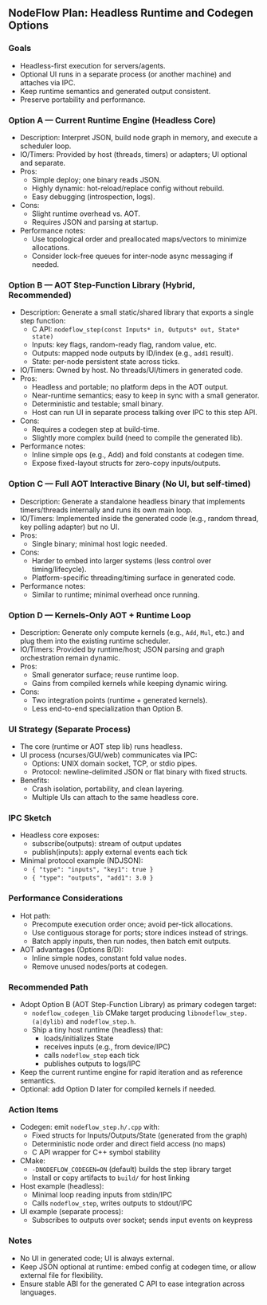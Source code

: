 ## NodeFlow Plan: Headless Runtime and Codegen Options

### Goals
- Headless-first execution for servers/agents.
- Optional UI runs in a separate process (or another machine) and attaches via IPC.
- Keep runtime semantics and generated output consistent.
- Preserve portability and performance.

### Option A — Current Runtime Engine (Headless Core)
- Description: Interpret JSON, build node graph in memory, and execute a scheduler loop.
- IO/Timers: Provided by host (threads, timers) or adapters; UI optional and separate.
- Pros:
  - Simple deploy; one binary reads JSON.
  - Highly dynamic: hot-reload/replace config without rebuild.
  - Easy debugging (introspection, logs).
- Cons:
  - Slight runtime overhead vs. AOT.
  - Requires JSON and parsing at startup.
- Performance notes:
  - Use topological order and preallocated maps/vectors to minimize allocations.
  - Consider lock-free queues for inter-node async messaging if needed.

### Option B — AOT Step-Function Library (Hybrid, Recommended)
- Description: Generate a small static/shared library that exports a single step function:
  - C API: `nodeflow_step(const Inputs* in, Outputs* out, State* state)`
  - Inputs: key flags, random-ready flag, random value, etc.
  - Outputs: mapped node outputs by ID/index (e.g., `add1` result).
  - State: per-node persistent state across ticks.
- IO/Timers: Owned by host. No threads/UI/timers in generated code.
- Pros:
  - Headless and portable; no platform deps in the AOT output.
  - Near-runtime semantics; easy to keep in sync with a small generator.
  - Deterministic and testable; small binary.
  - Host can run UI in separate process talking over IPC to this step API.
- Cons:
  - Requires a codegen step at build-time.
  - Slightly more complex build (need to compile the generated lib).
- Performance notes:
  - Inline simple ops (e.g., Add) and fold constants at codegen time.
  - Expose fixed-layout structs for zero-copy inputs/outputs.

### Option C — Full AOT Interactive Binary (No UI, but self-timed)
- Description: Generate a standalone headless binary that implements timers/threads internally and runs its own main loop.
- IO/Timers: Implemented inside the generated code (e.g., random thread, key polling adapter) but no UI.
- Pros:
  - Single binary; minimal host logic needed.
- Cons:
  - Harder to embed into larger systems (less control over timing/lifecycle).
  - Platform-specific threading/timing surface in generated code.
- Performance notes:
  - Similar to runtime; minimal overhead once running.

### Option D — Kernels-Only AOT + Runtime Loop
- Description: Generate only compute kernels (e.g., `Add`, `Mul`, etc.) and plug them into the existing runtime scheduler.
- IO/Timers: Provided by runtime/host; JSON parsing and graph orchestration remain dynamic.
- Pros:
  - Small generator surface; reuse runtime loop.
  - Gains from compiled kernels while keeping dynamic wiring.
- Cons:
  - Two integration points (runtime + generated kernels).
  - Less end-to-end specialization than Option B.

### UI Strategy (Separate Process)
- The core (runtime or AOT step lib) runs headless.
- UI process (ncurses/GUI/web) communicates via IPC:
  - Options: UNIX domain socket, TCP, or stdio pipes.
  - Protocol: newline-delimited JSON or flat binary with fixed structs.
- Benefits:
  - Crash isolation, portability, and clean layering.
  - Multiple UIs can attach to the same headless core.

### IPC Sketch
- Headless core exposes:
  - subscribe(outputs): stream of output updates
  - publish(inputs): apply external events each tick
- Minimal protocol example (NDJSON):
  - `{ "type": "inputs", "key1": true }`
  - `{ "type": "outputs", "add1": 3.0 }`

### Performance Considerations
- Hot path:
  - Precompute execution order once; avoid per-tick allocations.
  - Use contiguous storage for ports; store indices instead of strings.
  - Batch apply inputs, then run nodes, then batch emit outputs.
- AOT advantages (Options B/D):
  - Inline simple nodes, constant fold value nodes.
  - Remove unused nodes/ports at codegen.

### Recommended Path
- Adopt Option B (AOT Step-Function Library) as primary codegen target:
  - `nodeflow_codegen_lib` CMake target producing `libnodeflow_step.(a|dylib)` and `nodeflow_step.h`.
  - Ship a tiny host runtime (headless) that:
    - loads/initializes State
    - receives inputs (e.g., from device/IPC)
    - calls `nodeflow_step` each tick
    - publishes outputs to logs/IPC
- Keep the current runtime engine for rapid iteration and as reference semantics.
- Optional: add Option D later for compiled kernels if needed.

### Action Items
- Codegen: emit `nodeflow_step.h/.cpp` with:
  - Fixed structs for Inputs/Outputs/State (generated from the graph)
  - Deterministic node order and direct field access (no maps)
  - C API wrapper for C++ symbol stability
- CMake:
  - `-DNODEFLOW_CODEGEN=ON` (default) builds the step library target
  - Install or copy artifacts to `build/` for host linking
- Host example (headless):
  - Minimal loop reading inputs from stdin/IPC
  - Calls `nodeflow_step`, writes outputs to stdout/IPC
- UI example (separate process):
  - Subscribes to outputs over socket; sends input events on keypress

### Notes
- No UI in generated code; UI is always external.
- Keep JSON optional at runtime: embed config at codegen time, or allow external file for flexibility.
- Ensure stable ABI for the generated C API to ease integration across languages.
